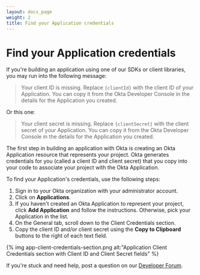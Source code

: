```yaml
---
layout: docs_page
weight: 2
title: Find your Application credentials
---
```


# Find your Application credentials

If you're building an application using one of our SDKs or client libraries, you may run into the following message:

> Your client ID is missing. Replace `{clientId}` with the client ID of your Application. You can copy it from the Okta Developer Console in the details for the Application you created.

Or this one:

> Your client secret is missing. Replace `{clientSecret}` with the client secret of your Application. You can copy it from the Okta Developer Console in the details for the Application you created.

The first step in building an application with Okta is creating an Okta Application resource that represents your project. Okta generates credentials for you (called a client ID and client secret) that you copy into your code to associate your project with the Okta Application.

To find your Application's credentials, use the following steps:

1. Sign in to your Okta organization with your administrator account.
2. Click on **Applications**.
3. If you haven't created an Okta Application to represent your project, click **Add Application** and follow the instructions. Otherwise, pick your Application in the list.
4. On the General tab, scroll down to the Client Credentials section.
5. Copy the client ID and/or client secret using the **Copy to Clipboard** buttons to the right of each text field.

{% img app-client-credentials-section.png alt:"Application Client Credentials section with Client ID and Client Secret fields" %}

If you're stuck and need help, post a question on our [Developer Forum](https://devforum.okta.com).
